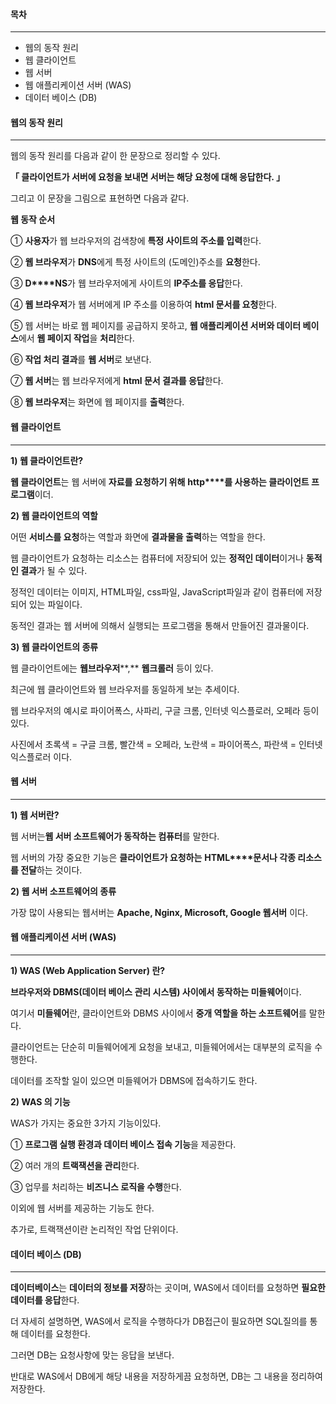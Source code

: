 #### **목차**

---

-   웹의 동작 원리
-   웹 클라이언트
-   웹 서버
-   웹 애플리케이션 서버 (WAS)
-   데이터 베이스 (DB)

#### **웹의 동작 원리**

---

웹의 동작 원리를 다음과 같이 한 문장으로 정리할 수 있다.

****「** 클라이언트가 서버에 요청을 보내면 서버는 해당 요청에 대해 응답한다. 」**

그리고 이 문장을 그림으로 표현하면 다음과 같다.



**웹 동작 순서**

① **사용자**가 웹 브라우저의 검색창에 **특정 사이트의 주소를 입력**한다.

② **웹 브라우저**가 **DNS**에게 특정 사이트의 (도메인)주소를 **요청**한다.

③ **D****NS**가 웹 브라우저에게 사이트의 **IP주소를 응답**한다.

④ **웹 브라우저**가 웹 서버에게 IP 주소를 이용하여 **html 문서를 요청**한다.

⑤ 웹 서버는 바로 웹 페이지를 공급하지 못하고, **웹 애플리케이션 서버와 데이터 베이스**에서 **웹 페이지 작업**을 **처리**한다.

⑥ **작업 처리 결과**를 **웹 서버**로 보낸다.

⑦ **웹 서버**는 웹 브라우저에게 **html 문서 결과를 응답**한다.

⑧ **웹 브라우저**는 화면에 웹 페이지를 **출력**한다.

#### **웹 클라이언트**

---

**1) 웹 클라이언트란?**

**웹 클라이언트**는 웹 서버에 **자료를 요청하기 위해** **http****를 사용하는 클라이언트 프로그램**이더.

**2) 웹 클라이언트의 역할**

어떤 **서비스를 요청**하는 역할과 화면에 **결과물을 출력**하는 역할을 한다.

웹 클라이언트가 요청하는 리소스는 컴퓨터에 저장되어 있는 **정적인 데이터**이거나 **동적인 결과**가 될 수 있다.

정적인 데이터는 이미지, HTML파일, css파일, JavaScript파일과 같이 컴퓨터에 저장되어 있는 파일이다.

동적인 결과는 웹 서버에 의해서 실행되는 프로그램을 통해서 만들어진 결과물이다.

**3) 웹 클라이언트의 종류**

웹 클라이언트에는 **웹브라우저****,** **웹크롤러** 등이 있다.

최근에 웹 클라이언트와 웹 브라우저를 동일하게 보는 추세이다.



웹 브라우저의 예시로 파이어폭스, 사파리, 구글 크롬, 인터넷 익스플로러, 오페라 등이 있다.

사진에서 초록색 = 구글 크롬, 빨간색 = 오페라, 노란색 = 파이어폭스, 파란색 = 인터넷 익스플로러 이다.

#### **웹 서버**

---

**1) 웹 서버란?**

웹 서버는**웹 서버 소프트웨어가 동작하는 컴퓨터**를 말한다.

웹 서버의 가장 중요한 기능은 **클라이언트가 요청하는** **HTML****문서나 각종 리소스를 전달**하는 것이다.

**2) 웹 서버 소프트웨어의 종류**

가장 많이 사용되는 웹서버는 **Apache, Nginx, Microsoft, Google 웹서버** 이다.

#### **웹 애플리케이션 서버 (WAS)**

---

**1) WAS (Web Application Server) 란?**

**브라우저와 DBMS(데이터 베이스 관리 시스템) 사이에서 동작하는 미들웨어**이다.

여기서 **미들웨어**란, 클라이언트와 DBMS 사이에서 **중개 역할을 하는 소프트웨어**를 말한다.

클라이언트는 단순히 미들웨어에게 요청을 보내고, 미들웨어에서는 대부분의 로직을 수행한다.

데이터를 조작할 일이 있으면 미들웨어가 DBMS에 접속하기도 한다.

**2) WAS 의 기능**

WAS가 가지는 중요한 3가지 기능이있다.

① **프로그램 실행 환경과 데이터 베이스 접속 기능**을 제공한다.

② 여러 개의 **트랙잭션을 관리**한다.

③ 업무를 처리하는 **비즈니스 로직을 수행**한다.

이외에 웹 서버를 제공하는 기능도 한다.

추가로, 트랙잭션이란 논리적인 작업 단위이다.

#### **데이터 베이스 (DB)**

---

**데이터베이스**는 **데이터의 정보를 저장**하는 곳이며, WAS에서 데이터를 요청하면 **필요한 데이터를 응답**한다.

더 자세히 설명하면, WAS에서 로직을 수행하다가 DB접근이 필요하면 SQL질의를 통해 데이터를 요청한다.

그러면 DB는 요청사항에 맞는 응답을 보낸다.

반대로 WAS에서 DB에게 해당 내용을 저장하게끔 요청하면, DB는 그 내용을 정리하여 저장한다.

